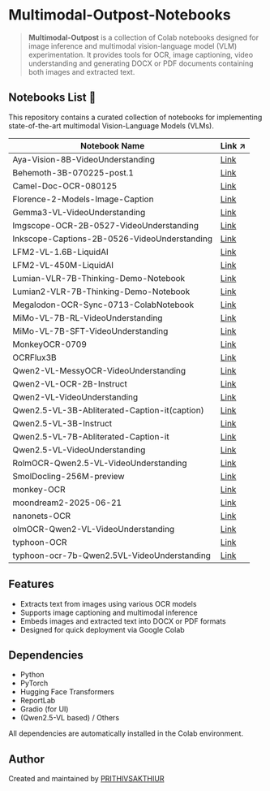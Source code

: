 # **Multimodal-Outpost-Notebooks**

> **Multimodal-Outpost** is a collection of Colab notebooks designed for image inference and multimodal vision-language model (VLM) experimentation. It provides tools for OCR, image captioning, video understanding and generating DOCX or PDF documents containing both images and extracted text.

## Notebooks List  📘

This repository contains a curated collection of notebooks for implementing state-of-the-art multimodal Vision-Language Models (VLMs).

| Notebook Name | Link ↗ |
|---------------|------|
| Aya-Vision-8B-VideoUnderstanding | [Link](https://github.com/PRITHIVSAKTHIUR/Multimodal-Outpost-Notebooks/tree/main/Aya-Vision-8B-VideoUnderstanding) |
| Behemoth-3B-070225-post.1 | [Link](https://github.com/PRITHIVSAKTHIUR/Multimodal-Outpost-Notebooks/tree/main/Behemoth-3B-070225-post.1) |
| Camel-Doc-OCR-080125 | [Link](https://github.com/PRITHIVSAKTHIUR/Multimodal-Outpost-Notebooks/tree/main/Camel-Doc-OCR-080125) |
| Florence-2-Models-Image-Caption | [Link](https://github.com/PRITHIVSAKTHIUR/Multimodal-Outpost-Notebooks/tree/main/Florence-2-Models-Image-Caption) |
| Gemma3-VL-VideoUnderstanding | [Link](https://github.com/PRITHIVSAKTHIUR/Multimodal-Outpost-Notebooks/tree/main/Gemma3-VL-VideoUnderstanding) |
| Imgscope-OCR-2B-0527-VideoUnderstanding | [Link](https://github.com/PRITHIVSAKTHIUR/Multimodal-Outpost-Notebooks/tree/main/Imgscope-OCR-2B-0527-VideoUnderstanding) |
| Inkscope-Captions-2B-0526-VideoUnderstanding | [Link](https://github.com/PRITHIVSAKTHIUR/Multimodal-Outpost-Notebooks/tree/main/Inkscope-Captions-2B-0526-VideoUnderstanding) |
| LFM2-VL-1.6B-LiquidAI | [Link](https://github.com/PRITHIVSAKTHIUR/Multimodal-Outpost-Notebooks/tree/main/LFM2-VL-1.6B-LiquidAI) |
| LFM2-VL-450M-LiquidAI | [Link](https://github.com/PRITHIVSAKTHIUR/Multimodal-Outpost-Notebooks/tree/main/LFM2-VL-450M-LiquidAI) |
| Lumian-VLR-7B-Thinking-Demo-Notebook | [Link](https://github.com/PRITHIVSAKTHIUR/Multimodal-Outpost-Notebooks/tree/main/Lumian-VLR-7B-Thinking-Demo-Notebook) |
| Lumian2-VLR-7B-Thinking-Demo-Notebook | [Link](https://github.com/PRITHIVSAKTHIUR/Multimodal-Outpost-Notebooks/tree/main/Lumian2-VLR-7B-Thinking-Demo-Notebook) |
| Megalodon-OCR-Sync-0713-ColabNotebook | [Link](https://github.com/PRITHIVSAKTHIUR/Multimodal-Outpost-Notebooks/tree/main/Megalodon-OCR-Sync-0713-ColabNotebook) |
| MiMo-VL-7B-RL-VideoUnderstanding | [Link](https://github.com/PRITHIVSAKTHIUR/Multimodal-Outpost-Notebooks/tree/main/MiMo-VL-7B-RL-VideoUnderstanding) |
| MiMo-VL-7B-SFT-VideoUnderstanding | [Link](https://github.com/PRITHIVSAKTHIUR/Multimodal-Outpost-Notebooks/tree/main/MiMo-VL-7B-SFT-VideoUnderstanding) |
| MonkeyOCR-0709 | [Link](https://github.com/PRITHIVSAKTHIUR/Multimodal-Outpost-Notebooks/tree/main/MonkeyOCR-0709) |
| OCRFlux3B | [Link](https://github.com/PRITHIVSAKTHIUR/Multimodal-Outpost-Notebooks/tree/main/OCRFlux3B) |
| Qwen2-VL-MessyOCR-VideoUnderstanding | [Link](https://github.com/PRITHIVSAKTHIUR/Multimodal-Outpost-Notebooks/tree/main/Qwen2-VL-MessyOCR-VideoUnderstanding) |
| Qwen2-VL-OCR-2B-Instruct | [Link](https://github.com/PRITHIVSAKTHIUR/Multimodal-Outpost-Notebooks/tree/main/Qwen2-VL-OCR-2B-Instruct) |
| Qwen2-VL-VideoUnderstanding | [Link](https://github.com/PRITHIVSAKTHIUR/Multimodal-Outpost-Notebooks/tree/main/Qwen2-VL-VideoUnderstanding) |
| Qwen2.5-VL-3B-Abliterated-Caption-it(caption) | [Link](https://github.com/PRITHIVSAKTHIUR/Multimodal-Outpost-Notebooks/tree/main/Qwen2.5-VL-3B-Abliterated-Caption-it(caption)) |
| Qwen2.5-VL-3B-Instruct | [Link](https://github.com/PRITHIVSAKTHIUR/Multimodal-Outpost-Notebooks/tree/main/Qwen2.5-VL-3B-Instruct) |
| Qwen2.5-VL-7B-Abliterated-Caption-it | [Link](https://github.com/PRITHIVSAKTHIUR/Multimodal-Outpost-Notebooks/tree/main/Qwen2.5-VL-7B-Abliterated-Caption-it) |
| Qwen2.5-VL-VideoUnderstanding | [Link](https://github.com/PRITHIVSAKTHIUR/Multimodal-Outpost-Notebooks/tree/main/Qwen2.5-VL-VideoUnderstanding) |
| RolmOCR-Qwen2.5-VL-VideoUnderstanding | [Link](https://github.com/PRITHIVSAKTHIUR/Multimodal-Outpost-Notebooks/tree/main/RolmOCR-Qwen2.5-VL-VideoUnderstanding) |
| SmolDocling-256M-preview | [Link](https://github.com/PRITHIVSAKTHIUR/Multimodal-Outpost-Notebooks/tree/main/SmolDocling-256M-preview) |
| monkey-OCR | [Link](https://github.com/PRITHIVSAKTHIUR/Multimodal-Outpost-Notebooks/tree/main/monkey-OCR) |
| moondream2-2025-06-21 | [Link](https://github.com/PRITHIVSAKTHIUR/Multimodal-Outpost-Notebooks/tree/main/moondream2-2025-06-21) |
| nanonets-OCR | [Link](https://github.com/PRITHIVSAKTHIUR/Multimodal-Outpost-Notebooks/tree/main/nanonets-OCR) |
| olmOCR-Qwen2-VL-VideoUnderstanding | [Link](https://github.com/PRITHIVSAKTHIUR/Multimodal-Outpost-Notebooks/tree/main/olmOCR-Qwen2-VL-VideoUnderstanding) |
| typhoon-OCR | [Link](https://github.com/PRITHIVSAKTHIUR/Multimodal-Outpost-Notebooks/tree/main/typhoon-OCR) |
| typhoon-ocr-7b-Qwen2.5VL-VideoUnderstanding | [Link](https://github.com/PRITHIVSAKTHIUR/Multimodal-Outpost-Notebooks/tree/main/typhoon-ocr-7b-Qwen2.5VL-VideoUnderstanding) |

## Features

* Extracts text from images using various OCR models
* Supports image captioning and multimodal inference
* Embeds images and extracted text into DOCX or PDF formats
* Designed for quick deployment via Google Colab

## Dependencies

* Python
* PyTorch
* Hugging Face Transformers
* ReportLab
* Gradio (for UI)
* (Qwen2.5-VL based) / Others

All dependencies are automatically installed in the Colab environment.

## Author

Created and maintained by [PRITHIVSAKTHIUR](https://github.com/PRITHIVSAKTHIUR)
